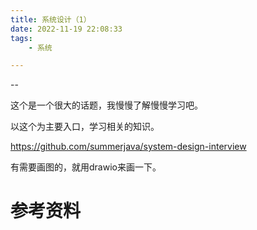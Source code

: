 ```yaml
---
title: 系统设计（1）
date: 2022-11-19 22:08:33
tags:
	- 系统

---
```


--

这个是一个很大的话题，我慢慢了解慢慢学习吧。

以这个为主要入口，学习相关的知识。

https://github.com/summerjava/system-design-interview

有需要画图的，就用drawio来画一下。



# 参考资料


